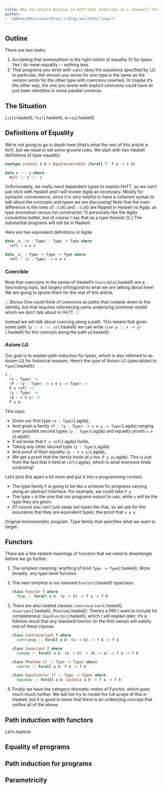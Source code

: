 ```yaml
---
title: Why You Should Believe in HoTT Path Induction as a (Haskell) Programmer
author:
- "[@MonoidMusician](https://blog.veritates.love/)"
---
```


## Outline

There are two tasks:

1. Accepting that isomorphism is the right notion of equality (!) for types.
  Yes I do mean equality -- nothing less.
2. That programs you write with `subst` obey the equations specified by \(J\).
  In particular, the version you wrote for one type is the same as the version wrote for the other type with coercions inserted.
  Or maybe itʼs the other way, the one you wrote with explicit coercions could have all just been identities in some parallel universe.

## The Situation

`List`{.haskell}, `Tsil`{.haskell}, `Array`{.haskell}

## Definitions of Equality
Weʼre not going to go in depth here (thatʼs what the rest of this article is for!), but we need to set some ground rules.
We start with two Haskell definitions of type-equality:

```haskell
newtype Leibniz a b = EquiConvertable (forall f. f a -> f b)

data x :~: y where
  Refl :: z :~: z
```

Unfortunately, we really need dependent types to explain HoTT, so we canʼt just stick with Haskell and I will invoke Agda as necessary.
Mostly for syntactic convenience, since it is _very_ helpful to have a coherent syntax to talk about the concepts and types we are discussing!
Note that the main difference is the roles of `:`{.ot} and `::`{.ot} are flipped in Haskell vs Agda, as type annotation versus list constructor.^[I personally like the Agda convention better, but of _course_ I say that as a type theorist 😉.]
The substantial programs will still be in Haskell.

Here are two equivalent definitions in Agda:
```agda
data _≡_ (x : Type) : Type -> Type where
  refl : x ≡ x

data _≡_ : Type -> Type -> Type where
  refl : (x : Type) -> x ≡ x
```

### Coercible
Note that coercions in the sense of Haskellʼs `Coercible`{.haskell} are a fascinating topic, but largely orthogonal to what we are talking about here!
We are going to ignore them for the rest of this article.

::: Bonus
One could think of coercions as paths that compile down to the identity, but that requires referencing some underlying (runtime) model which we donʼt talk about in HoTT.
:::

Instead we will talk about coercing along a _path_.
This means that given some path `(p :: x :~: y)`{.haskell} we can write `(coe p :: x -> y)`{.haskell} for the coercion along the path `p`{.haskell}.

### Axiom \(J\)

Our goal is to explain path induction for types, which is also referred to as Axiom \(J\) for historical reasons.
Hereʼs the type of Axiom \(J\) (specialized to `Type`{.haskell}):
```agda
J :
  (x : Type) ->
  (P : (y : Type) -> x ≡ y -> Type) ->
  P x refl ->
  (y : Type) ->
  (p : x ≡ y) ->
  P y p
```

This says:

- Given our first type `(x : Type)`{.agda},
- And given a family `(P : (y : Type) -> x ≡ y -> Type)`{.agda} ranging over possible second types `(y : Type)`{.agda} and equality proofs `x ≡ y`{.agda},
- If we know that `P x refl`{.agda} holds,
- Taking any other second type `(y : Type)`{.agda}
- And proof of their equality `(p : x ≡ y)`{.agda},
- We get a proof that the family holds at `p` too: `P y p`{.agda}.
  This is just from the fact that it held at `refl`{.agda}, which is what everyone finds surprising!

Letʼs pick this apart a bit more and put it into a programming context.

- The type family `P` is going to be like a schema for programs varying along an abstract interface.
  For example, we could take `P y `
- The type `x` is the one that our programs _expect_ to use, while `y` will be the type they are _given_.
- Of course you canʼt just swap out types like that, so we ask for the assurance that they are equivalent types: the proof that `x ≡ y`.

Original monomorphic program.
Type family that specifies what we want to target.


## Functors
There are a few related meanings of functors that we need to disentangle before we go further.

1. The simplest meaning: anything of kind `Type -> Type`{.haskell}.
  More broadly: any type-level function.

2. The next simplest is our beloved `Functor`{.haskell} typeclass:

    ```haskell
    class Functor f where
      fmap :: forall a b. (a -> b) -> f a -> f b


    ```

3. There are also related classes: `Contravariant`{.haskell}, `Invariant`{.haskell}, `Phantom`{.haskell}.
  Thereʼs a fifth I want to include for completeness: `EquiFunctor`{.haskell}, which I will explain later.
  Itʼs a folklore result that any standard functor (in the first sense) will satisfy one of these classes.

    ```haskell
    class Contravariant f where
      contramap :: forall a b. (a -> b) -> f b -> f a

    class Invariant f where
      invmap :: forall a b. (a -> b) -> (b -> a) -> f a -> f b

    class Phantom (f :: Type -> Type) where
      coerce :: forall a b. f a -> f b

    class EquiFunctor (f :: Type -> Type) where
      equimap :: forall a b. Leibniz a b -> f a -> f b


    ```

4. Finally we have the category-theoretic notion of Functor, which goes much much further.
  We will not try to model the full scope of this in Haskell, but it is good to know that there is an underlying concept that unifies all of the above.

## Path induction with functors
Letʼs explore.

## Equality of programs

## Path induction for programs

## Parametricity
